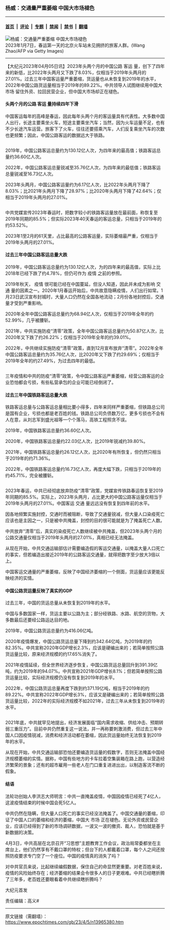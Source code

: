 ### 杨威：交通量严重萎缩 中国大市场褪色

---

#### [首页](../../../..?n13965380) &nbsp;|&nbsp; [评论](../../../../../epoch-comment?n13965380) &nbsp;|&nbsp; [专题](../../../../../epoch-special?n13965380) &nbsp;|&nbsp; [禁闻](../../../../../epoch-news?n13965380) &nbsp;|&nbsp; [禁书](../../../../../books?n13965380) &nbsp;|&nbsp; [翻墙](https://github.com/gfw-breaker/nogfw/blob/master/README.md?n13965380)


<div><img alt="杨威：交通量严重萎缩 中国大市场褪色" class="attachment-djy_600_400 size-djy_600_400 wp-post-image" src="https://i.epochtimes.com/assets/uploads/2023/01/id13914434-GettyImages-1246054641-600x400.jpg"/>
<div class="caption">
 2023年1月7日，春运第一天的北京火车站未见拥挤的旅客人群。(Wang Zhao/AFP via Getty Images)
</div></div><hr/><div class="post_content" id="artbody" itemprop="articleBody">
 <!-- article content begin -->
 <p>
  【大纪元2023年04月05日讯】2023年头两个月的中国公路
  <ok href="https://www.epochtimes.com/gb/tag/%E5%AE%A2%E8%BF%90.html">
   客运
  </ok>
  量，创下了四年来的新低，比2022年头两月又下跌了8.03%，仅相当于2019年头两月的27.01%。过去三年中国客运量严重萎缩，货运量也从未恢复到2019年的水平，2022年中国公路货运量相当于2019年的89.22%。中共领导人试图继续用中国大
  <ok href="https://www.epochtimes.com/gb/tag/%E5%B8%82%E5%9C%BA.html">
   市场
  </ok>
  留住外资、拉回民营企业，但中国大市场却正在褪色。
 </p>
 <h4>
  头两个月的公路
  <ok href="https://www.epochtimes.com/gb/tag/%E5%AE%A2%E8%BF%90.html">
   客运
  </ok>
  量持续四年下滑
 </h4>
 <p>
  中国客运每年的高峰是春运，因此每年头两个月的客运量具有代表性。大多数中国人出行，长途主要乘坐火车，短途主要乘坐汽车；当然，因为火车运量不足，也有不少长途汽车运营。旅客下了火车，往往还要搭乘汽车，人们反复乘坐汽车的次数也更频繁；因此，中国公路客运的数据远大于铁路。
 </p>
 <p>
  <ok href="https://i.epochtimes.com/assets/uploads/2023/04/id13965388-2018-2023ChinaMontlyRoadTraffic.jpg">
   <img alt="" class="size-large wp-image-13965388 aligncenter" src="https://i.epochtimes.com/assets/uploads/2023/04/id13965388-2018-2023ChinaMontlyRoadTraffic-600x410.jpg"/>
  </ok>
 </p>
 <p>
  2019年，中国公路客运总量约为130.12亿人次，为四年来的最高值；铁路客运总量约36.60亿人次。
 </p>
 <p>
  2022年，中国公路客运总量锐减至35.76亿人次，为四年来的最低值；铁路客运总量锐减至16.73亿人次。
 </p>
 <p>
  2023年头两月，中国公路客运量约为6.17亿人次，比2022年头两月下降了8.03%；比2021年头两月下降了28.97%；比2020年头两月下降了42.64%；仅相当于2019年头两月的27.01%。
 </p>
 <p>
  <ok href="https://i.epochtimes.com/assets/uploads/2023/04/id13965386-2019-2023JanFebChinaRoadTraffic.jpg">
   <img alt="" class="size-large wp-image-13965386 aligncenter" src="https://i.epochtimes.com/assets/uploads/2023/04/id13965386-2019-2023JanFebChinaRoadTraffic-600x400.jpg"/>
  </ok>
 </p>
 <p>
  中共党媒宣传2023年春运时，把数字较小的铁路客运量放在最前面，称恢复至2019年同期的85.5%；但实际2023年40天春运的客运总量，只相当于2019年的约53.52%。
 </p>
 <p>
  2023年1至2月的61天里，占比最高的公路客运量，实际萎缩最严重，仅相当于2019年头两月的27.01%。
 </p>
 <h4>
  过去三年中国公路客运总量大跌
 </h4>
 <p>
  2019年，中国公路客运总量约为130.12亿人次，为的四年来的最高值，实际上比2018年已经下跌了约4.78%，但仍可作为
  <ok href="https://www.epochtimes.com/gb/tag/%E7%96%AB%E6%83%85.html">
   疫情
  </ok>
  之前的参照。
 </p>
 <p>
  2019年秋天，
  <ok href="https://www.epochtimes.com/gb/tag/%E7%96%AB%E6%83%85.html">
   疫情
  </ok>
  很可能已经在中国蔓延，但没人知道，因此并未成为影响
  <ok href="https://www.epochtimes.com/gb/tag/%E4%BA%A4%E9%80%9A.html">
   交通
  </ok>
  量的因素之一。2020年1月春运开始后，中共故意隐瞒疫情，人们出行如常。1月23日武汉宣布封城时，大量人口仍然在全国各地流动；2月份各地封控后，交通量才受到严重影响。
 </p>
 <p>
  2020年全年中国公路客运总量约为68.94亿人次，仅相当于2019年全年的约52.99%，几乎被腰斩。
 </p>
 <p>
  2021年，中共实施防疫“清零”政策，全年中国公路客运总量约为50.87亿人次，比2020年又下跌了约26.22%；仅相当于2019年全年的约39.01%。
 </p>
 <p>
  2022年，中共继续实施防疫“清零”政策，直到12月宣布放弃“清零”。2022年全年中国公路客运总量约为35.76亿人次，比2020年又下跌了约29.69%；仅相当于2019年全年的约27.49%，为过去四年的最低。
 </p>
 <p>
  <ok href="https://i.epochtimes.com/assets/uploads/2023/04/id13965387-2018-2023ChinaRoadTraffic.jpg">
   <img alt="" class="size-large wp-image-13965387 aligncenter" src="https://i.epochtimes.com/assets/uploads/2023/04/id13965387-2018-2023ChinaRoadTraffic-600x419.jpg"/>
  </ok>
 </p>
 <p>
  三年疫情和中共的防疫“清零”政策，令中国公路客运严重萎缩，经营公路客运的企业恐怕都会亏损，有些私营承包的企业可能已经倒闭了。
 </p>
 <h4>
  过去三年中国铁路客运总量大跌
 </h4>
 <p>
  铁路客运总量与公路客运总量相比要小得多，四年来同样严重萎缩，但铁路总公司是国有企业，亏损也都是老百姓的钱。铁路总公司负债数万亿，更多亏损也不会有人在意，从刘志军到盛光祖等一个个落马，高铁工程照贪不误。
 </p>
 <p>
  2019年，中国铁路客运总量约36.60亿人次。
 </p>
 <p>
  2020年，中国铁路客运总量约22.03亿人次，比2019年锐减约39.80%。
 </p>
 <p>
  2021年，中国铁路客运总量约26.12亿人次，比2020年有所恢复，但仍然只相当于2019年的约71.36%。
 </p>
 <p>
  2022年，中国铁路客运总量约16.73亿人次，再度大幅下跌，只相当于2019年的约45.71%，完全被腰斩。
 </p>
 <p>
  <ok href="https://i.epochtimes.com/assets/uploads/2023/04/id13965389-2019-2023ChinaRailTraffic.jpg">
   <img alt="" class="size-large wp-image-13965389 aligncenter" src="https://i.epochtimes.com/assets/uploads/2023/04/id13965389-2019-2023ChinaRailTraffic-600x425.jpg"/>
  </ok>
 </p>
 <p>
  2023年春运，中共已经彻底放弃防疫“清零”政策，党媒宣传铁路春运恢复至2019年同期的85.5%。实际上，2023年头两月，占比更大的中国公路客运量仅相当于2019年头两月的27.01%。中国客运
  <ok href="https://www.epochtimes.com/gb/tag/%E4%BA%A4%E9%80%9A.html">
   交通
  </ok>
  量远远没有恢复到四年前的水平。
 </p>
 <p>
  因各地频繁实施封控，交通时而被阻断，导致了交通量锐减，但大量人口染疫死亡应该也是主因之一，只是被中共掩盖，封控的目的很可能就是为了掩盖死亡人数。
 </p>
 <p>
  中共放弃“清零”后，真实的染疫死亡人数继续被中共掩盖，但2023年头两个月的公路交通量仅相当于2019年头两月的27.01%，真相已经无法掩盖。
 </p>
 <p>
  从现在开始，中共交通运输部估计需要编造假的客运交通量，以掩盖大量人口死亡的事实，但若编造出接近2019年的公路客运交通量，就得把数字至少放大3倍以上。
 </p>
 <p>
  中国客运交通量的严重萎缩，反映了中国经济萎缩的一个侧面，货运量应该更能反映经济的实情。
 </p>
 <h4>
  中国公路货运量反映了真实的GDP
 </h4>
 <p>
  过去三年，中国的货运总量从未恢复到2019年的水平。
 </p>
 <p>
  中国与多数国家一样，货运主要以公路为主；部分经铁路、水路、航空的货物，大多数最后还要经公路运达目的地。
 </p>
 <p>
  2019年，中国公路货运总量约为416.06亿吨。
 </p>
 <p>
  2020年疫情爆发，中国公路货运总量下降到约342.64亿吨，为2019年的约82.35%。中共宣称2020年GDP增长2.3%，应该是硬编出来的；若简单按照公路货运量比较，原来经济规模的约17.65%消失了。
 </p>
 <p>
  2021年疫情延续，但全世界经济逐步恢复，中国公路货运总量回升到391.39亿吨，约为2019年的94.07%。中共宣称2021年GDP增长8.1%；但若简单按照公路货运量比较，实际经济规模仍没有恢复到2019年的水平。
 </p>
 <p>
  2022年，中国公路货运总量再度下跌到约371.19亿吨，相当于2019年的约89.22%。中共宣称2022年GDP增长3%，应该又是硬编出来的；若简单按照公路货运量比较，2022年的实际经济规模不如2021年，过去三年从未恢复到2019年的水平。
 </p>
 <p>
  <ok href="https://i.epochtimes.com/assets/uploads/2023/04/id13965391-2019-2023ChinaRoadGoodsTraffic.jpg">
   <img alt="" class="size-large wp-image-13965391 aligncenter" src="https://i.epochtimes.com/assets/uploads/2023/04/id13965391-2019-2023ChinaRoadGoodsTraffic-600x416.jpg"/>
  </ok>
 </p>
 <p>
  2021年底，中共就罕见地提出，经济发展面临“国内需求收缩、供给冲击、预期转弱三重压力”。目前中共仍然重复这一说法，并一再称要刺激消费，但过去三年中国人口因疫情锐减，消费和经济活动都在萎缩，因此货运量始终无法恢复到2019年的水平。
 </p>
 <p>
  从现在开始，中共交通运输部恐怕还要编造货运量的假数字，否则无法掩盖中国经济规模萎缩的实情。据称，中国有些地方的卡车拉着空集装箱在路上跑，以营造经济繁荣的景象；还有的超市雇用一些老人在门口重复进进出出，以制造客流不断的假象。
 </p>
 <h4>
  结语
 </h4>
 <p>
  法轮功创始人李洪志大师明言：中共一直掩盖疫情，中国因疫情已经死了4亿人，这波疫情结束的时候中国会死5亿人。
 </p>
 <p>
  中共仍然在隐瞒，但大量人口死亡的事实已经没法掩盖了。中国交通量的萎缩，印证了中国人口的萎缩和经济的萎缩，中国大
  <ok href="https://www.epochtimes.com/gb/tag/%E5%B8%82%E5%9C%BA.html">
   市场
  </ok>
  正在褪色。无论外资或民营企业，应该已经得到了新的市场调研数据，一波又一波的撤资、裁人，恐怕就是基于新数据的决策。
 </p>
 <p>
  4月3日，中共高层在北京召开“习思想”主题教育工作会议，政治局常委都坐在主席台上，他们仍然享有不戴口罩的特权；但台下的人都戴着口罩，每个人之间还按照防疫要求专门空了一个座位。中国的疫情真的消失了吗？
 </p>
 <p>
  对中共官员来说，比起继续编假数据，保住自己的命显然更重要。对老百姓来说，疫情的风险始终存在；经济萎缩的结果会令很多人的日子更艰难。中共已经瞎折腾了三年多，老百姓还要眼看着中共继续瞎折腾吗？
 </p>
 <p>
  大纪元首发
 </p>
 <p>
  责任编辑：高义#
 </p>
 <!-- article content end -->
 <div id="below_article_ad">
 </div>
</div>


---

原文链接（需翻墙）：https://www.epochtimes.com/gb/23/4/5/n13965380.htm